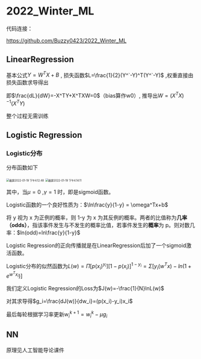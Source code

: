 # 2022_Winter_ML

代码连接：

https://github.com/Buzzy0423/2022_Winter_ML

## LinearRegression

基本公式$Y=W^TX+B$ , 损失函数$L=\frac{1}{2}(Y^`-Y)^T(Y^`-Y)$ ,权重直接由损失函数求导得出

即$\frac{dL}{dW}=-X^TY+X^TXW=0$（bias算作w0）, 推导出$W=(X^TX)^{-1}(X^TY)$

整个过程无需训练

## Logistic Regression

### Logistic分布

分布函数如下

<img src="/Users/lee/Library/Application Support/typora-user-images/截屏2022-01-19 下午4.12.48.png" alt="截屏2022-01-19 下午4.12.48" style="zoom: 50%;" />

<img src="/Users/lee/Library/Application Support/typora-user-images/截屏2022-01-19 下午4.14.11.png" alt="截屏2022-01-19 下午4.14.11" style="zoom:50%;" />

其中，当$\mu = 0$ ,$\gamma = 1$ 时，即是sigmoid函数。

Logistic函数的一个良好性质为：$\ln\frac{y}{1-y} = \omega^Tx+b$

将 y 视为 x 为正例的概率，则 1-y 为 x 为其反例的概率。两者的比值称为**几率（odds）**，指该事件发生与不发生的概率比值，若事件发生的**概率**为 p。则对数几率：$ln(odd)=ln\frac{y}{1-y}$ 

Logistic Regression的正向传播就是在LinearRegression后加了一个sigmoid激活函数。

Logistic分布的似然函数为$L(w)=\Pi[p(x_i)^{y_i}][1-p(x_i)]^{1-y_i}=\Sigma[y_i(w^Tx)-ln(1+e^{w^Tx_i})]$ 

我们定义Logistic Regression的Loss为$J(w)=-\frac{1}{N}lnL(w)$ 

对其求导得$g_i=\frac{dJ(w)}{dw_i}=(p(x_i)-y_i)x_i$

最后每轮根据学习率更新$w^{k+1}_i=w^k_i-\mu g_i$ 

## NN

原理见人工智能导论课件